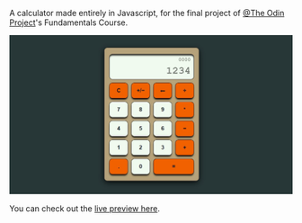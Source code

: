 A calculator made entirely in Javascript, for the final project of [@The Odin Project](https://www.theodinproject.com)'s Fundamentals Course.

![calculator preview](pictures/calculator_preview.jpg)

You can check out the [live preview here](https://marcodallagatta.github.io/javascript-calculator/).

